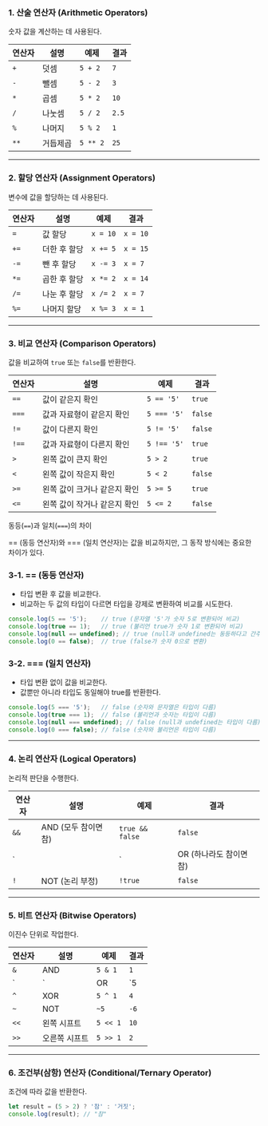 ### 1. 산술 연산자 (Arithmetic Operators)
숫자 값을 계산하는 데 사용된다.

| 연산자 | 설명      | 예제    | 결과  |
|--------|-----------|---------|-------|
| `+`    | 덧셈      | `5 + 2` | `7`   |
| `-`    | 뺄셈      | `5 - 2` | `3`   |
| `*`    | 곱셈      | `5 * 2` | `10`  |
| `/`    | 나눗셈    | `5 / 2` | `2.5` |
| `%`    | 나머지    | `5 % 2` | `1`   |
| `**`   | 거듭제곱  | `5 ** 2`| `25`  |

---

### 2. 할당 연산자 (Assignment Operators)
변수에 값을 할당하는 데 사용된다.

| 연산자 | 설명            | 예제    | 결과     |
|--------|-----------------|---------|----------|
| `=`    | 값 할당         | `x = 10`| `x = 10` |
| `+=`   | 더한 후 할당    | `x += 5`| `x = 15` |
| `-=`   | 뺀 후 할당      | `x -= 3`| `x = 7`  |
| `*=`   | 곱한 후 할당    | `x *= 2`| `x = 14` |
| `/=`   | 나눈 후 할당    | `x /= 2`| `x = 7`  |
| `%=`   | 나머지 할당     | `x %= 3`| `x = 1`  |

---

### 3. 비교 연산자 (Comparison Operators)
값을 비교하여 `true` 또는 `false`를 반환한다.

| 연산자  | 설명                          | 예제        | 결과    |
|---------|-------------------------------|-------------|---------|
| `==`    | 값이 같은지 확인              | `5 == '5'`  | `true`  |
| `===`   | 값과 자료형이 같은지 확인     | `5 === '5'` | `false` |
| `!=`    | 값이 다른지 확인              | `5 != '5'`  | `false` |
| `!==`   | 값과 자료형이 다른지 확인     | `5 !== '5'` | `true`  |
| `>`     | 왼쪽 값이 큰지 확인           | `5 > 2`     | `true`  |
| `<`     | 왼쪽 값이 작은지 확인         | `5 < 2`     | `false` |
| `>=`    | 왼쪽 값이 크거나 같은지 확인  | `5 >= 5`    | `true`  |
| `<=`    | 왼쪽 값이 작거나 같은지 확인  | `5 <= 2`    | `false` |

동등(`==`)과 일치(`===`)의 차이

== (동등 연산자)와 === (일치 연산자)는 값을 비교하지만, 그 동작 방식에는 중요한 차이가 있다.

### 3-1. == (동등 연산자)
- 타입 변환 후 값을 비교한다.
- 비교하는 두 값의 타입이 다르면 타입을 강제로 변환하여 비교를 시도한다.
```js
console.log(5 == '5');    // true (문자열 '5'가 숫자 5로 변환되어 비교)
console.log(true == 1);   // true (불리언 true가 숫자 1로 변환되어 비교)
console.log(null == undefined); // true (null과 undefined는 동등하다고 간주)
console.log(0 == false);  // true (false가 숫자 0으로 변환)

```
### 3-2. === (일치 연산자)
- 타입 변환 없이 값을 비교한다.
- 값뿐만 아니라 타입도 동일해야 true를 반환한다.
```js
console.log(5 === '5');   // false (숫자와 문자열은 타입이 다름)
console.log(true === 1);  // false (불리언과 숫자는 타입이 다름)
console.log(null === undefined); // false (null과 undefined는 타입이 다름)
console.log(0 === false); // false (숫자와 불리언은 타입이 다름)

```
---

### 4. 논리 연산자 (Logical Operators)
논리적 판단을 수행한다.

| 연산자  | 설명                | 예제          | 결과    |
|---------|---------------------|---------------|---------|
| `&&`    | AND (모두 참이면 참)| `true && false`| `false` |
| `||`    | OR (하나라도 참이면 참)| `true || false`| `true`  |
| `!`     | NOT (논리 부정)     | `!true`       | `false` |

---

### 5. 비트 연산자 (Bitwise Operators)
이진수 단위로 작업한다.

| 연산자 | 설명           | 예제     | 결과  |
|--------|----------------|----------|-------|
| `&`    | AND            | `5 & 1`  | `1`   |
| `|`    | OR             | `5 | 1`  | `5`   |
| `^`    | XOR            | `5 ^ 1`  | `4`   |
| `~`    | NOT            | `~5`     | `-6`  |
| `<<`   | 왼쪽 시프트     | `5 << 1` | `10`  |
| `>>`   | 오른쪽 시프트   | `5 >> 1` | `2`   |

---

### 6. 조건부(삼항) 연산자 (Conditional/Ternary Operator)
조건에 따라 값을 반환한다.

```javascript
let result = (5 > 2) ? '참' : '거짓';
console.log(result); // "참"
